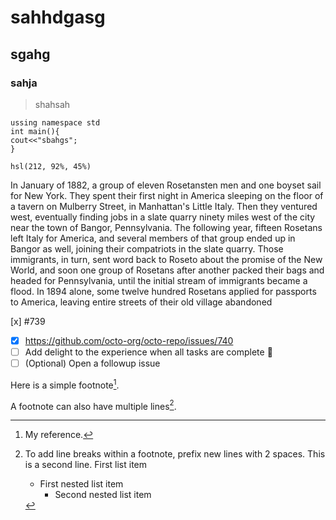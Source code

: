# sahhdgasg
## sgahg
### sahja

> shahsah

```
ussing namespace std
int main(){
cout<<"sbahgs";
}
```
`hsl(212, 92%, 45%)`

In January of 1882, a group of eleven Rosetansten men and one boyset sail for New York.
They spent their first night in America sleeping on the floor of a tavern on Mulberry Street, in
Manhattan's Little Italy. Then they ventured west, eventually finding jobs in a slate quarry ninety
miles west of the city near the town of Bangor, Pennsylvania. The following year, fifteen
Rosetans left Italy for America, and several members of that group ended up in Bangor as well,
joining their compatriots in the slate quarry. Those immigrants, in turn, sent word back to
Roseto about the promise of the New World, and soon one group of Rosetans after another
packed their bags and headed for Pennsylvania, until the initial stream of immigrants became a
flood. In 1894 alone, some twelve hundred Rosetans applied for passports to America, leaving
entire streets of their old village abandoned

[x] #739
- [x] https://github.com/octo-org/octo-repo/issues/740
- [ ] Add delight to the experience when all tasks are complete :tada:
- [ ] \(Optional) Open a followup issue

Here is a simple footnote[^1].

A footnote can also have multiple lines[^2].

[^1]: My reference.
[^2]: To add line breaks within a footnote, prefix new lines with 2 spaces.
  This is a second line.
   First list item
     - First nested list item
       - Second nested list item
